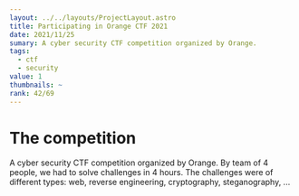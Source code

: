 ```yaml
---
layout: ../../layouts/ProjectLayout.astro
title: Participating in Orange CTF 2021
date: 2021/11/25
sumary: A cyber security CTF competition organized by Orange.
tags: 
  - ctf
  - security
value: 1
thumbnails: ~
rank: 42/69
---
```


# The competition

A cyber security CTF competition organized by Orange. By team of 4 people, we had to solve challenges in 4 hours.
The challenges were of different types: web, reverse engineering, cryptography, steganography, ...
